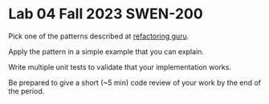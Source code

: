# Lab 04 Fall 2023 SWEN-200

Pick one of the patterns described at [refactoring guru](https://refactoring.guru/design-patterns).

Apply the pattern in a simple example that you can explain.

Write multiple unit tests to validate that your implementation works.

Be prepared to give a short (~5 min) code review of your work by the end of the period.


